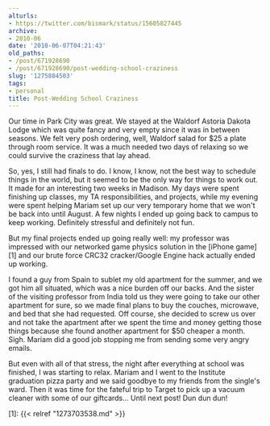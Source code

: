 ```yaml
---
alturls:
- https://twitter.com/bismark/status/15605827445
archive:
- 2010-06
date: '2010-06-07T04:21:43'
old_paths:
- /post/671928690
- /post/671928690/post-wedding-school-craziness
slug: '1275884503'
tags:
- personal
title: Post-Wedding School Craziness
---
```


Our time in Park City was great.  We stayed at the Waldorf Astoria Dakota
Lodge which was quite fancy and very empty since it was in between
seasons.  We felt very posh ordering, well, Waldorf salad for $25 a plate
through room service.  It was a much needed two days of relaxing so we
could survive the craziness that lay ahead.

So, yes, I still had finals to do.  I know, I know, not the best way to
schedule things in the world, but it seemed to be the only way for things
to work out.  It made for an interesting two weeks in Madison.  My days
were spent finishing up classes, my TA responsibilities, and projects,
while my evening were spent helping Mariam set up our very temporary home
that we won't be back into until August.  A few nights I ended up going
back to campus to keep working.  Definitely stressful and definitely not
fun.

But my final projects ended up going really well:  my professor was
impressed with our networked game physics solution in the [iPhone game][1]
and our brute force CRC32 cracker/Google Engine hack actually ended up
working.

I found a guy from Spain to sublet my old apartment for the summer, and we
got him all situated, which was a nice burden off our backs.  And the
sister of the visiting professor from India told us they were going to
take our other apartment for sure, so we made final plans to buy the
couches, microwave, and bed that she had requested.  Off course, she
decided to screw us over and not take the apartment after we spent the
time and money getting those things because she found another apartment
for $50 cheaper a month.  Sigh.  Mariam did a good job stopping me from
sending some very angry emails.

But even with all of that stress, the night after everything at school was
finished, I was starting to relax.  Mariam and I went to the Institute
graduation pizza party and we said goodbye to my friends from the single's
ward.  Then it was time for the fateful trip to Target to pick up a vacuum
cleaner with some of our giftcards... Until next post! Dun dun dun!

[1]: {{< relref "1273703538.md" >}}

